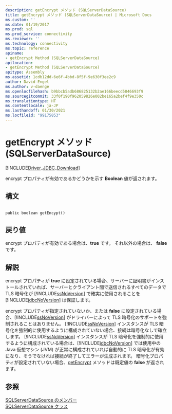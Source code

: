 ```yaml
---
description: getEncrypt メソッド (SQLServerDataSource)
title: getEncrypt メソッド (SQLServerDataSource) | Microsoft Docs
ms.custom: ''
ms.date: 01/19/2017
ms.prod: sql
ms.prod_service: connectivity
ms.reviewer: ''
ms.technology: connectivity
ms.topic: reference
apiname:
- getEncrypt Method (SQLServerDataSource)
apilocation:
- getEncrypt Method (SQLServerDataSource)
apitype: Assembly
ms.assetid: 1cdb12dd-6e6f-4bbd-8f5f-9e630f3ee2c9
author: David-Engel
ms.author: v-daenge
ms.openlocfilehash: b9bbcb5adb686825132b2ae166beecd5846693f9
ms.sourcegitcommit: 33f0f190f962059826e002be165a2bef4f9e350c
ms.translationtype: HT
ms.contentlocale: ja-JP
ms.lasthandoff: 01/30/2021
ms.locfileid: "99175853"
---
```

# <a name="getencrypt-method-sqlserverdatasource"></a>getEncrypt メソッド (SQLServerDataSource)
[!INCLUDE[Driver_JDBC_Download](../../../includes/driver_jdbc_download.md)]

  encrypt プロパティが有効であるかどうかを示す **Boolean** 値が返されます。  
  
## <a name="syntax"></a>構文  
  
```  
  
public boolean getEncypt()  
```  
  
## <a name="return-value"></a>戻り値  
 encrypt プロパティが有効である場合は、**true** です。 それ以外の場合は、 **false** です。  
  
## <a name="remarks"></a>解説  
 encrypt プロパティが **true** に設定されている場合、サーバーに証明書がインストールされていれば、サーバーとクライアント間で送信されるすべてのデータで TLS 暗号化が [!INCLUDE[ssNoVersion](../../../includes/ssnoversion-md.md)] で確実に使用されることを [!INCLUDE[jdbcNoVersion](../../../includes/jdbcnoversion_md.md)] は保証します。  
  
 encrypt プロパティが指定されていないか、または **false** に設定されている場合、[!INCLUDE[ssNoVersion](../../../includes/ssnoversion-md.md)] がドライバーによって TLS 暗号化のサポートを強制されることはありません。 [!INCLUDE[ssNoVersion](../../../includes/ssnoversion-md.md)] インスタンスが TLS 暗号化を強制的に使用するように構成されていない場合、接続は暗号化なしで確立します。 [!INCLUDE[ssNoVersion](../../../includes/ssnoversion-md.md)] インスタンスが TLS 暗号化を強制的に使用するように構成されている場合は、[!INCLUDE[jdbcNoVersion](../../../includes/jdbcnoversion_md.md)] では使用中の Java 仮想マシン (JVM) が正常に構成されていれば自動的に TLS 暗号化が有効になり、そうでなければ接続が終了してエラーが生成されます。 暗号化プロパティが設定されていない場合、[getEncrypt](../../../connect/jdbc/reference/getencrypt-method-sqlserverdatasource.md) メソッドは既定値の **false** が返されます。  
  
## <a name="see-also"></a>参照  
 [SQLServerDataSource のメンバー](../../../connect/jdbc/reference/sqlserverdatasource-members.md)   
 [SQLServerDataSource クラス](../../../connect/jdbc/reference/sqlserverdatasource-class.md)  
  
  
